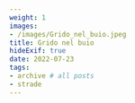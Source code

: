 ```yaml
---
weight: 1
images:
- /images/Grido_nel_buio.jpeg
title: Grido nel buio
hideExif: true
date: 2022-07-23
tags:
- archive # all posts
- strade
---
```

